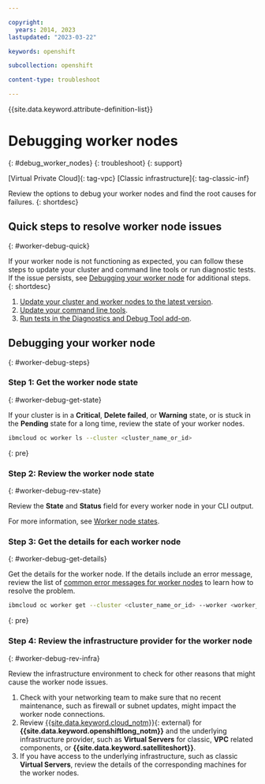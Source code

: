 ```yaml
---

copyright: 
  years: 2014, 2023
lastupdated: "2023-03-22"

keywords: openshift

subcollection: openshift

content-type: troubleshoot

---
```


{{site.data.keyword.attribute-definition-list}}





# Debugging worker nodes
{: #debug_worker_nodes}
{: troubleshoot}
{: support}

[Virtual Private Cloud]{: tag-vpc} [Classic infrastructure]{: tag-classic-inf}

Review the options to debug your worker nodes and find the root causes for failures.
{: shortdesc}



## Quick steps to resolve worker node issues
{: #worker-debug-quick}

If your worker node is not functioning as expected, you can follow these steps to update your cluster and command line tools or run diagnostic tests. If the issue persists, see [Debugging your worker node](#worker-debug-steps) for additional steps. 
{: shortdesc}

1. [Update your cluster and worker nodes to the latest version](/docs/containers?topic=containers-update#update).
2. [Update your command line tools](/docs/containers?topic=containers-cs_cli_install#cs_cli_upgrade).
3. [Run tests in the Diagnostics and Debug Tool add-on](/docs/openshift?topic=openshift-debug-tool). 


## Debugging your worker node
{: #worker-debug-steps}

### Step 1: Get the worker node state
{: #worker-debug-get-state}

If your cluster is in a **Critical**, **Delete failed**, or **Warning** state, or is stuck in the **Pending** state for a long time, review the state of your worker nodes.

```sh
ibmcloud oc worker ls --cluster <cluster_name_or_id>
```
{: pre}

### Step 2: Review the worker node state
{: #worker-debug-rev-state}

Review the **State** and **Status** field for every worker node in your CLI output.

For more information, see [Worker node states](/docs/openshift?topic=openshift-worker-node-state-reference).

### Step 3: Get the details for each worker node
{: #worker-debug-get-details}

Get the details for the worker node. If the details include an error message, review the list of [common error messages for worker nodes](/docs/openshift?topic=openshift-common_worker_nodes_issues) to learn how to resolve the problem.

```sh
ibmcloud oc worker get --cluster <cluster_name_or_id> --worker <worker_node_id>
```
{: pre}

### Step 4: Review the infrastructure provider for the worker node
{: #worker-debug-rev-infra}

Review the infrastructure environment to check for other reasons that might cause the worker node issues.
1. Check with your networking team to make sure that no recent maintenance, such as firewall or subnet updates, might impact the worker node connections.
2. Review [{{site.data.keyword.cloud_notm}}](https://cloud.ibm.com/status/){: external} for **{{site.data.keyword.openshiftlong_notm}}** and the underlying infrastructure provider, such as **Virtual Servers** for classic, **VPC** related components, or **{{site.data.keyword.satelliteshort}}**.
3. If you have access to the underlying infrastructure, such as classic **Virtual Servers**, review the details of the corresponding machines for the worker nodes.




